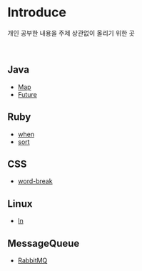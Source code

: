 # Introduce

개인 공부한 내용을 주제 상관없이 올리기 위한 곳

<br>

## Java
- [Map](./Java/Map.md)
- [Future](./Java/Future.md)

## Ruby
- [when](./Ruby/when.md)
- [sort](./Ruby/sort.md)

## CSS
- [word-break](./CSS/word-break.md)

## Linux
- [ln](./Linux/ln.md)

## MessageQueue
- [RabbitMQ](./MessageQueue/RabbitMQ.md)
